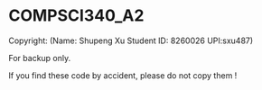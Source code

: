 # COMPSCI340_A2
Copyright: (Name: Shupeng Xu Student ID: 8260026 UPI:sxu487)

For backup only.

If you find these code by accident, please do not copy them ! 
